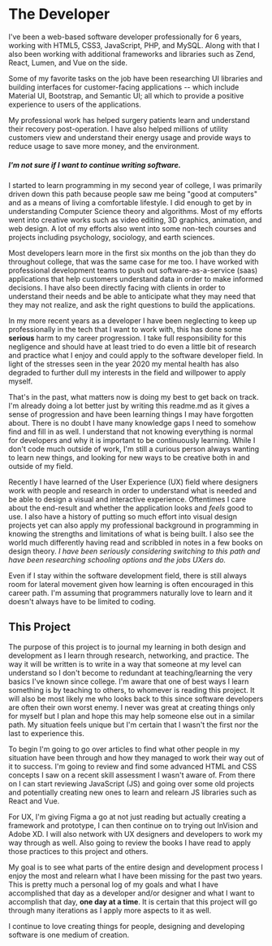# The Developer
I've been a web-based software developer professionally for 6 years, working with HTML5, CSS3, JavaScript, PHP, and MySQL. Along with that I also been working with additional frameworks and libraries such as Zend, React, Lumen, and Vue on the side.

Some of my favorite tasks on the job have been researching UI libraries and building interfaces for customer-facing applications -- which include Material UI, Bootstrap, and Semantic UI; all which to provide a positive experience to users of the applications.

My professional work has helped surgery patients learn and understand their recovery post-operation. I have also helped millions of utility customers view and understand their energy usage and provide ways to reduce usage to save more money, and the environment.

##### *I'm not sure if I want to continue writing software.*

I started to learn programming in my second year of college, I was primarily driven down this path because people saw me being "good at computers" and as a means of living a comfortable lifestyle. I did enough to get by in understanding Computer Science theory and algorithms. Most of my efforts went into creative works such as video editing, 3D graphics, animation, and web design. A lot of my efforts also went into some non-tech courses and projects including psychology, sociology, and earth sciences.

Most developers learn more in the first six months on the job than they do throughout college, that was the same case for me too. I have worked with professional development teams to push out software-as-a-service (saas) applications that help customers understand data in order to make informed decisions. I have also been directly facing with clients in order to understand their needs and be able to anticipate what they may need that they may not realize, and ask the right questions to build the applications.

In my more recent years as a developer I have been neglecting to keep up professionally in the tech that I want to work with, this has done some **serious** harm to my career progression. I take full responsibility for this negligence and should have at least tried to do even a little bit of research and practice what I enjoy and could apply to the software developer field. In light of the stresses seen in the year 2020 my mental health has also degraded to further dull my interests in the field and willpower to apply myself.

That's in the past, what matters now is doing my best to get back on track. I'm already doing a lot better just by writing this readme.md as it gives a sense of progression and have been learning things I may have forgotten about. There is no doubt I have many knowledge gaps I need to somehow find and fill in as well. I understand that not knowing everything is normal for developers and why it is important to be continuously learning. While I don't code much outside of work, I'm still a curious person always wanting to learn new things, and looking for new ways to be creative both in and outside of my field.

Recently I have learned of the User Experience (UX) field where designers work with people and research in order to understand what is needed and be able to design a visual and interactive experience. Oftentimes I care about the end-result and whether the application looks and *feels* good to use. I also have a history of putting so much effort into visual design projects yet can also apply my professional background in programming in knowing the strengths and limitations of what is being built. I also see the world much differently having read and scribbled in notes in a few books on design theory. *I have been seriously considering switching to this path and have been researching schooling options and the jobs UXers do.*

Even if I stay within the software development field, there is still always room for lateral movement given how learning is often encouraged in this career path. I'm assuming that programmers naturally love to learn and it doesn't always have to be limited to coding.

## This Project

The purpose of this project is to journal my learning in both design and development as I learn through research, networking, and practice. The way it will be written is to write in a way that someone at my level can understand so I don't become to redundant at teaching/learning the very basics I've known since college. I'm aware that one of best ways I learn something is by teaching to others, to whomever is reading this project. It will also be most likely me who looks back to this since software developers are often their own worst enemy. I never was great at creating things only for myself but I plan and hope this may help someone else out in a similar path. My situation feels unique but I'm certain that I wasn't the first nor the last to experience this.

To begin I'm going to go over articles to find what other people in my situation have been through and how they managed to work their way out of it to success. I'm going to review and find some advanced HTML and CSS concepts I saw on a recent skill assessment I wasn't aware of. From there on I can start reviewing JavaScript (JS) and going over some old projects and potentially creating new ones to learn and relearn JS libraries such as React and Vue.

For UX, I'm giving Figma a go at not just reading but actually creating a framework and prototype, I can then continue on to trying out InVision and Adobe XD. I will also network with UX designers and developers to work my way through as well. Also going to review the books I have read to apply those practices to this project and others.

My goal is to see what parts of the entire design and development process I enjoy the most and relearn what I have been missing for the past two years. This is pretty much a personal log of my goals and what I have accomplished that day as a developer and/or designer and what I want to accomplish that day, **one day at a time**. It is certain that this project will go through many iterations as I apply more aspects to it as well.

I continue to love creating things for people, designing and developing software is one medium of creation.
